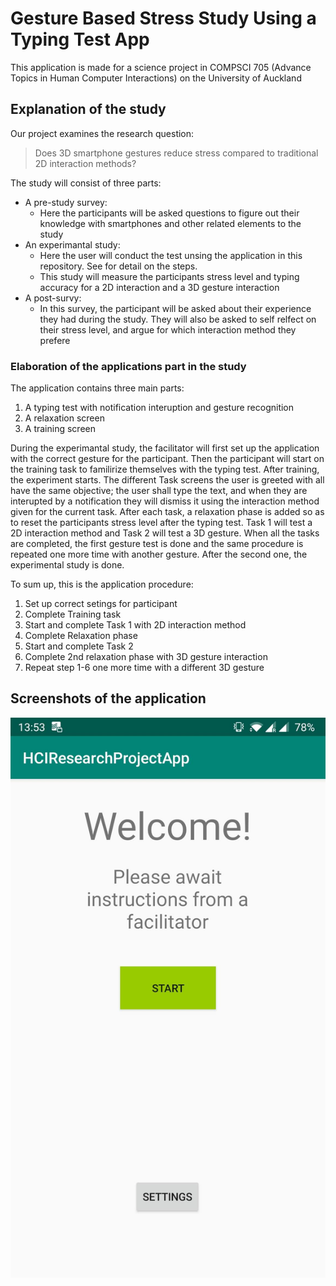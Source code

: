 # Gesture Based Stress Study Using a Typing Test App
This application is made for a science project in COMPSCI 705 (Advance Topics in Human Computer Interactions) on the University of Auckland

## Explanation of the study
Our project examines the research question: 
> Does 3D smartphone gestures reduce stress compared to traditional 2D interaction methods?

The study will consist of three parts:
- A pre-study survey:
	- Here the participants will be asked questions to figure out their knowledge with smartphones and other related elements to the study
- An experimantal study:
	- Here the user will conduct the test unsing the application in this repository. See <Insert title here> for detail on the steps.
	- This study will measure the participants stress level and typing accuracy for a 2D interaction and a 3D gesture interaction
- A post-survy:
	- In this survey, the participant will be asked about their experience they had during the study. They will also be asked to self relfect on their stress level, and argue for which interaction method they prefere
	
### Elaboration of the applications part in the study
The application contains three main parts: 
1. A typing test with notification interuption and gesture recognition
2. A relaxation screen
3. A training screen

During the experimantal study, the facilitator will first set up the application with the correct gesture for the participant. Then the participant will start on the training task to familirize themselves with the typing test.
After training, the experiment starts. The different Task screens the user is greeted with all have the same objective; the user shall type the text, and when they are interupted by a notification they will dismiss it using the interaction method given for the current task.
After each task, a relaxation phase is added so as to reset the participants stress level after the typing test. Task 1 will test a 2D interaction method and Task 2 will test a 3D gesture. When all the tasks are completed, the first gesture test is done and the same procedure is repeated one more time with another gesture. After the second one, the experimental study is done.

To sum up, this is the application procedure:
1. Set up correct setings for participant
2. Complete Training task
3. Start and complete Task 1 with 2D interaction method
4. Complete Relaxation phase
5. Start and complete Task 2 
6. Complete 2nd relaxation phase with 3D gesture interaction
7. Repeat step 1-6 one more time with a different 3D gesture

## Screenshots of the application
![Start Screen](screenshots/home_screen.jpg)
